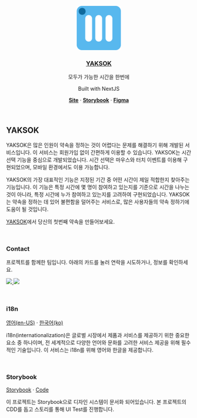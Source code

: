 <p align="center">
  <a href="https://yaksok.swygbro.com/">
    <img src="https://github.com/jeonbyeongmin/yaksok/blob/dev/public/icon.png" height="120">
    <h3 align="center">YAKSOK</h3>
  </a>
</p>

<div align="center">
  <p>모두가 가능한 시간을 한번에</p>
</div>
<div align="center">
  <p>Built with NextJS</p>
</div>

<p align="center">
  <a href="https://yaksok.vercel.app/"><strong>Site</strong></a> ·
  <a href="https://dev--6415e55a1c5172bf64ee2a49.chromatic.com/"><strong>Storybook</strong></a> ·
  <a href="https://www.figma.com/file/JNYkTxx5VxksmuyoNF1D6z/YAKSOK"><strong>Figma</strong></a> 
</p>

<br/>

## YAKSOK

YAKSOK은 많은 인원이 약속을 정하는 것이 어렵다는 문제를 해결하기 위해 개발된 서비스입니다. 이 서비스는 회원가입 없이 간편하게 이용할 수 있습니다. YAKSOK는 시간 선택 기능을 중심으로 개발되었습니다. 시간 선택은 마우스와 터치 이벤트를 이용해 구현되었으며, 모바일 환경에서도 이용 가능합니다.

YAKSOK의 가장 대표적인 기능은 지정된 기간 중 어떤 시간이 제일 적합한지 찾아주는 기능입니다. 이 기능은 특정 시간에 몇 명이 참여하고 있는지를 기준으로 시간을 나누는 것이 아니라, 특정 시간에 누가 참여하고 있는지를 고려하여 구현되었습니다. YAKSOK는 약속을 정하는 데 있어 불편함을 덜어주는 서비스로, 많은 사용자들의 약속 정하기에 도움이 될 것입니다.

[YAKSOK](https://yaksok.swygbro.com/)에서 당신의 첫번째 약속을 만들어보세요.

<br/>

### Contact

프로젝트를 함께한 팀입니다. 아래의 카드를 눌러 연락을 시도하거나, 정보를 확인하세요.

<p align="start">
  <a href="mailto:kowahj@naver.com">
    <img src="https://user-images.githubusercontent.com/28756358/226898335-113cec98-e772-41a5-9ee1-febb6d1681f7.png" width="200">
  </a>
  
  <a href="https://github.com/jeonbyeongmin">
    <img src="https://user-images.githubusercontent.com/28756358/226898640-be536af3-670f-4f91-be10-c70d1e003369.png" width="200">
  </a>
</p>

<br/>

### i18n

[영어(en-US)](https://yaksok.vercel.app/en) · [한국어(ko)](https://yaksok.vercel.app/ko)

i18n(internationalization)은 글로벌 시장에서 제품과 서비스를 제공하기 위한 중요한 요소 중 하나이며, 전 세계적으로 다양한 언어와 문화를 고려한 서비스 제공을 위해 필수적인 기술입니다. 이 서비스는 i18n를 위해 영어와 한글을 제공합니다.

<br/>

### Storybook

[Storybook](https://dev--6415e55a1c5172bf64ee2a49.chromatic.com/) · [Code](https://github.com/jeonbyeongmin/yaksok/tree/dev/src/stories)

이 프로젝트는 Storybook으로 디자인 시스템이 문서화 되어있습니다. 본 프로젝트의 CDD를 돕고 스토리를 통해 UI Test를 진행합니다.

